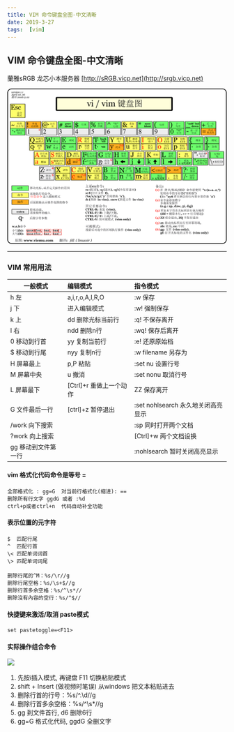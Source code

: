 ```yaml
---
title: VIM 命令键盘全图-中文清晰
date: 2019-3-27
tags:  [vim]
---
```


## VIM 命令键盘全图-中文清晰
蘭雅sRGB 龙芯小本服务器 [http://sRGB.vicp.net](http://srgb.vicp.net)


![](https://raw.githubusercontent.com/hongwenjun/img/master/VIM_KEY_CN.png)

----   
### VIM 常用用法 

|一般模式    |              编辑模式     |         指令模式    | 
| --------   | :------                  | :-----             |
|h   左      |          a,i,r,o,A,I,R,O       | :w   保存 |
|j   下      |         进入编辑模式           | :w!   强制保存 |
|k   上      |         dd   删除光标当前行    | :q!   不保存离开 |
|l   右      |         ndd   删除n行          | :wq!   保存后离开 |
|0   移动到行首   |   yy   复制当前行         | :e!   还原原始档 |
|$   移动到行尾   |   nyy   复制n行           | :w   filename   另存为 |
|H   屏幕最上     |     p,P   粘贴            | :set  nu   设置行号 |
|M   屏幕中央     |     u     撤消            | :set  nonu   取消行号 |
|L   屏幕最下     | [Ctrl]+r   重做上一个动作 | ZZ   保存离开 |
|G   文件最后一行 | [ctrl]+z   暂停退出       | :set nohlsearch 永久地关闭高亮显示 |
|/work   向下搜索 |                           | :sp   同时打开两个文档   |
|?work   向上搜索 |                           | [Ctrl]+w   两个文档设换 |
|gg   移动到文件第一行     |                   | :nohlsearch  暂时关闭高亮显示 |


#### vim 格式化代码命令是等号 = 
    全部格式化 : gg=G  对当前行格式化(缩进): ==
    删除所有行文字 ggdG 或者 :%d
    ctrl+p或者ctrl+n  代码自动补全功能

#### 表示位置的元字符
    $  匹配行尾
    ^  匹配行首
    \< 匹配单词词首
    \> 匹配单词词尾

    删除行尾的^M：%s/\r//g     
    删除行尾空格：%s/\s+$//g   
    删除行首多余空格：%s/^\s*//
    删除沒有內容的空行：%s/^$//


#### 快捷键来激活/取消 paste模式
    set pastetoggle=<F11>  

#### 实际操作组合命令
![](http://srgb.xyz/webp/vim_cmd.webp)
1. 先按i插入模式, 再键盘 F11 切换粘贴模式  
2. shift + Insert (做视频时笔误) 从windows 把文本粘贴进去
3. 删除行首的行号：%s/^.\d//g
4. 删除行首多余空格：%s/^\s*//g
5. gg 到文件首行, d6 删除6行
6. gg=G 格式化代码,  ggdG 全删文字    


